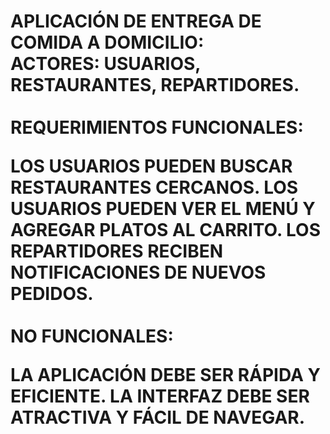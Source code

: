 <h1><strong>APLICACIÓN DE ENTREGA DE COMIDA A DOMICILIO:
<br>
<strong>ACTORES: USUARIOS, RESTAURANTES, REPARTIDORES.
</br>
<br>
<strong>REQUERIMIENTOS FUNCIONALES:
<p>
LOS USUARIOS PUEDEN BUSCAR RESTAURANTES CERCANOS.
LOS USUARIOS PUEDEN VER EL MENÚ Y AGREGAR PLATOS AL CARRITO.
LOS REPARTIDORES RECIBEN NOTIFICACIONES DE NUEVOS PEDIDOS.
</br>
<br>
<strong>NO FUNCIONALES:
<p>
LA APLICACIÓN DEBE SER RÁPIDA Y EFICIENTE.
LA INTERFAZ DEBE SER ATRACTIVA Y FÁCIL DE NAVEGAR.
</br>
<br>
